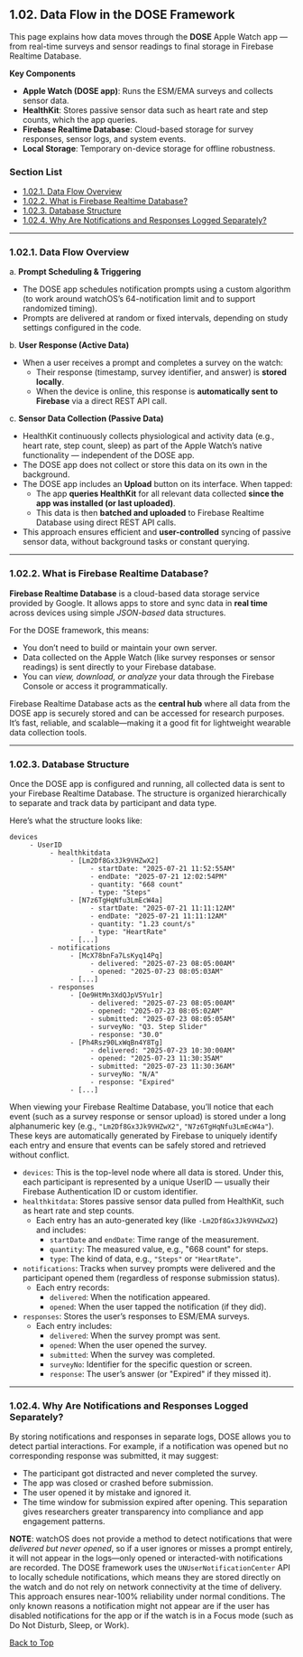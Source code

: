 ## 1.02. Data Flow in the DOSE Framework

This page explains how data moves through the **DOSE** Apple Watch app — from real-time surveys and sensor readings to final storage in Firebase Realtime Database.

**Key Components**
* **Apple Watch (DOSE app)**: Runs the ESM/EMA surveys and collects sensor data.
* **HealthKit**: Stores passive sensor data such as heart rate and step counts, which the app queries.
* **Firebase Realtime Database**: Cloud-based storage for survey responses, sensor logs, and system events.
* **Local Storage**: Temporary on-device storage for offline robustness.

### Section List

- [1.02.1. Data Flow Overview](#1021-data-flow-overview)
- [1.02.2. What is Firebase Realtime Database?](#1022-what-is-firebase-realtime-database)
- [1.02.3. Database Structure](#1023-database-structure)
- [1.02.4. Why Are Notifications and Responses Logged Separately?](#1024-why-are-notifications-and-responses-logged-separately)


---

### 1.02.1. Data Flow Overview

a. **Prompt Scheduling & Triggering**

* The DOSE app schedules notification prompts using a custom algorithm (to work around watchOS’s 64-notification limit and to support randomized timing).
* Prompts are delivered at random or fixed intervals, depending on study settings configured in the code.

b. **User Response (Active Data)**

* When a user receives a prompt and completes a survey on the watch:
     * Their response (timestamp, survey identifier, and answer) is **stored locally**.
     * When the device is online, this response is **automatically sent to Firebase** via a direct REST API call.

c. **Sensor Data Collection (Passive Data)**

* HealthKit continuously collects physiological and activity data (e.g., heart rate, step count, sleep) as part of the Apple Watch’s native functionality — independent of the DOSE app.
* The DOSE app does not collect or store this data on its own in the background.
* The DOSE app includes an **Upload** button on its interface. When tapped:
     * The app **queries HealthKit** for all relevant data collected **since the app was installed (or last uploaded)**.
     * This data is then **batched and uploaded** to Firebase Realtime Database using direct REST API calls.
* This approach ensures efficient and **user-controlled** syncing of passive sensor data, without background tasks or constant querying.

---

### 1.02.2. What is Firebase Realtime Database?

**Firebase Realtime Database** is a cloud-based data storage service provided by Google. It allows apps to store and sync data in **real time** across devices using simple *JSON-based* data structures.

For the DOSE framework, this means:
* You don’t need to build or maintain your own server.
* Data collected on the Apple Watch (like survey responses or sensor readings) is sent directly to your Firebase database.
* You can _view, download, or analyze_ your data through the Firebase Console or access it programmatically.

Firebase Realtime Database acts as the **central hub** where all data from the DOSE app is securely stored and can be accessed for research purposes. It’s fast, reliable, and scalable—making it a good fit for lightweight wearable data collection tools.

---

### 1.02.3. Database Structure

Once the DOSE app is configured and running, all collected data is sent to your Firebase Realtime Database. The structure is organized hierarchically to separate and track data by participant and data type.

Here’s what the structure looks like:
```
devices
     - UserID
          - healthkitdata
               - [Lm2Df8Gx3Jk9VHZwX2]
                    - startDate: "2025-07-21 11:52:55AM"
                    - endDate: "2025-07-21 12:02:54PM"
                    - quantity: "668 count"
                    - type: "Steps"
               - [N7z6TgHqNfu3LmEcW4a]
                    - startDate: "2025-07-21 11:11:12AM"
                    - endDate: "2025-07-21 11:11:12AM"
                    - quantity: "1.23 count/s"
                    - type: "HeartRate"
               - [...]
          - notifications
               - [McX78bnFa7LsKyq14Pq]
                    - delivered: "2025-07-23 08:05:00AM"
                    - opened: "2025-07-23 08:05:03AM"
               - [...]
          - responses
               - [Oe9HtMn3XdQJpV5Yu1r]
                    - delivered: "2025-07-23 08:05:00AM"
                    - opened: "2025-07-23 08:05:02AM"
                    - submitted: "2025-07-23 08:05:05AM"
                    - surveyNo: "Q3. Step Slider"
                    - response: "30.0"
               - [Ph4Rsz90LxWqBn4Y8Tg]
                    - delivered: "2025-07-23 10:30:00AM"
                    - opened: "2025-07-23 11:30:35AM"
                    - submitted: "2025-07-23 11:30:36AM"
                    - surveyNo: "N/A"
                    - response: "Expired"
               - [...]
```
When viewing your Firebase Realtime Database, you’ll notice that each event (such as a survey response or sensor upload) is stored under a long alphanumeric key (e.g., `"Lm2Df8Gx3Jk9VHZwX2"`, `"N7z6TgHqNfu3LmEcW4a"`). These keys are automatically generated by Firebase to uniquely identify each entry and ensure that events can be safely stored and retrieved without conflict.

* `devices`: This is the top-level node where all data is stored. Under this, each participant is represented by a unique UserID — usually their Firebase Authentication ID or custom identifier.
* `healthkitdata`: Stores passive sensor data pulled from HealthKit, such as heart rate and step counts.
    * Each entry has an auto-generated key (like `-Lm2Df8Gx3Jk9VHZwX2`) and includes:
        * `startDate` and `endDate`: Time range of the measurement.
        * `quantity`: The measured value, e.g., "668 count" for steps.
        * `type`: The kind of data, e.g., `"Steps"` or `"HeartRate"`.
* `notifications`: Tracks when survey prompts were delivered and the participant opened them (regardless of response submission status).
    * Each entry records:
        * `delivered`: When the notification appeared.
        * `opened`: When the user tapped the notification (if they did).
* `responses`: Stores the user’s responses to ESM/EMA surveys.
    * Each entry includes:
        * `delivered`: When the survey prompt was sent.
        * `opened`: When the user opened the survey.
        * `submitted`: When the survey was completed.
        * `surveyNo`: Identifier for the specific question or screen.
        * `response`: The user’s answer (or "Expired" if they missed it).

---

### 1.02.4. **Why Are Notifications and Responses Logged Separately?**

By storing notifications and responses in separate logs, DOSE allows you to detect partial interactions. For example, if a notification was opened but no corresponding response was submitted, it may suggest:
* The participant got distracted and never completed the survey.
* The app was closed or crashed before submission.
* The user opened it by mistake and ignored it.
* The time window for submission expired after opening.
This separation gives researchers greater transparency into compliance and app engagement patterns.

**NOTE**: watchOS does not provide a method to detect notifications that were *delivered but never opened*, so if a user ignores or misses a prompt entirely, it will not appear in the logs—only opened or interacted-with notifications are recorded. The DOSE framework uses the `UNUserNotificationCenter` API to locally schedule notifications, which means they are stored directly on the watch and do not rely on network connectivity at the time of delivery. This approach ensures near-100% reliability under normal conditions. The only known reasons a notification might not appear are if the user has disabled notifications for the app or if the watch is in a Focus mode (such as Do Not Disturb, Sleep, or Work).


[Back to Top](#top)






